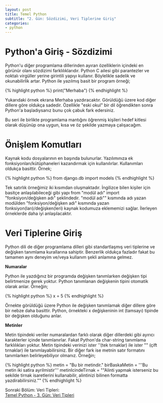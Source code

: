 ```yaml
---
layout: post
title: Temel Python
subtitle: "2. Gün: Sözdizimi, Veri Tiplerine Giriş"
categories:
- python
---
```


# **Python'a Giriş - Sözdizimi**  

Python'u diğer programlama dillerinden ayıran özelliklerin içindeki en görünür olanı sözdizimi farklılıklarıdır. Python C ailesi gibi parantezler ve noktalı virgüller yerine girintili yapıyı kullanır. Böylelikle sadelik ve okunabilirlik artar. Python ile yazılmış basit bir program örneği;  

{% highlight python %}
print("Merhaba")
{% endhighlight %}

Yukarıdaki örnek ekrana Merhaba yazdıracaktır. Görüldüğü üzere kod diğer dillere göre oldukça sadedir. Özellikle "eski okul" bir dil öğrendikten sonra Python'a başladıysanız bunu çok çabuk fark edersiniz.  

Bu seri ile birlikte programlama mantığını öğrenmiş kişileri hedef kitlesi olarak düşünüp ona uygun, kısa ve öz şekilde yazmaya çalışacağım.  

# **Önişlem Komutları**  
Kaynak kodu dosyalarının en başında bulunurlar. Yazılımınıza ek fonksiyonları/kütüphaneleri kazandırmak için kullanılırlar. Kullanımları oldukça basittir. Örnek;  

{% highlight python %}
from django.db import models
{% endhighlight %}  

Tek satırlık örneğimiz iki kısımdan oluşmaktadır. İngilizce bilen kişiler için basitçe anlaşılabileceği gibi yapı from "modül adı" import "fonksiyon/değişken adı" şeklindedir. "modül adı"" kısmında adı yazan modülden "fonksiyon/değişken adı" kısmında yazan fonksiyon(ları)/değişken(leri) kaynak kodumuza eklememizi sağlar. İlerleyen örneklerde daha iyi anlaşılacaktır.  

# **Veri Tiplerine Giriş**  
Python dili de diğer programlama dilleri gibi standartlaşmış veri tiplerine ve değişken tanımlama kurallarına sahiptir. Benzerlik oldukça fazladır fakat bu tamamen aynı deneyim ve/veya kullanım şekli anlamına gelmez.  

**Numaralar**  

Python ile yazdığınız bir programda değişken tanımlarken değişken tipi belirtmenize gerek yoktur. Python tanımlanan değişkenin tipini otomatik olarak anlar. Örneğin;  

{% highlight python %}
x = 5
{% endhighlight %}  

Örnekte görüldüğü üzere Python ile değişken tanımlamak diğer dillere göre bir nebze daha basittir. Python, örnekteki x değişkeninin int (tamsayı) tipinde bir değişken olduğunu anlar.  

**Metinler**  

Metin tipindeki veriler numaralardan farklı olarak diğer dillerdeki gibi ayırıcı karakterler içinde tanımlanırlar. Fakat Python'da char-string tanımlama farklılıkları yoktur. Metin tipindeki verinizi ister ''(tek tırnaklar) ile ister "" (çift tırnaklar) ile tanımlayabilirsiniz. Bir diğer fark ise metnin satır formatını tanımlarken belirleyebiliyor olmanız. Örneğin;  

{% highlight python %}
metin = "Bu bir metindir."
birBaskaMetin = '''Bu metin
iki satira ayrilmistir'''
metinIcindeTirnak = "\"Alinti yapmak isterseniz bu sekilde tirnak isaretlerini kullanabilir, alintinizi bilinen formatta yazdirabilirsiniz.\""
{% endhighlight %}  

Sonraki Bölüm: Veri Tipleri:  
[Temel Python - 3. Gün: Veri Tipleri][1]  

[1]: /python/2015/10/12/temel-python-ucuncu-gun-veri-tipleri-data-types.html
